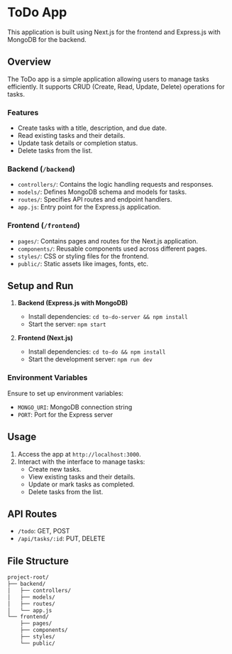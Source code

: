 # ToDo App

This application is built using Next.js for the frontend and Express.js with MongoDB for the backend.

## Overview

The ToDo app is a simple application allowing users to manage tasks efficiently. It supports CRUD (Create, Read, Update, Delete) operations for tasks.

### Features

- Create tasks with a title, description, and due date.
- Read existing tasks and their details.
- Update task details or completion status.
- Delete tasks from the list.




### Backend (`/backend`)

- `controllers/`: Contains the logic handling requests and responses.
- `models/`: Defines MongoDB schema and models for tasks.
- `routes/`: Specifies API routes and endpoint handlers.
- `app.js`: Entry point for the Express.js application.

### Frontend (`/frontend`)

- `pages/`: Contains pages and routes for the Next.js application.
- `components/`: Reusable components used across different pages.
- `styles/`: CSS or styling files for the frontend.
- `public/`: Static assets like images, fonts, etc.

## Setup and Run

1. **Backend (Express.js with MongoDB)**
   - Install dependencies: `cd to-do-server && npm install`
   - Start the server: `npm start`

2. **Frontend (Next.js)**
   - Install dependencies: `cd to-do && npm install`
   - Start the development server: `npm run dev`

### Environment Variables

Ensure to set up environment variables:
- `MONGO_URI`: MongoDB connection string
- `PORT`: Port for the Express server

## Usage

1. Access the app at `http://localhost:3000`.
2. Interact with the interface to manage tasks:
   - Create new tasks.
   - View existing tasks and their details.
   - Update or mark tasks as completed.
   - Delete tasks from the list.

## API Routes

- `/todo`: GET, POST
- `/api/tasks/:id`: PUT, DELETE
  
## File Structure
````markdown
project-root/
├── backend/
│   ├── controllers/
│   ├── models/
│   ├── routes/
│   └── app.js
└── frontend/
    ├── pages/
    ├── components/
    ├── styles/
    └── public/
